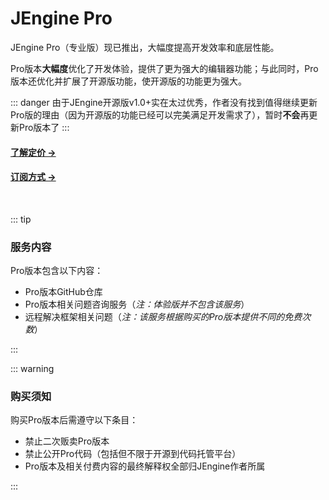 # JEngine Pro

JEngine Pro（专业版）现已推出，大幅度提高开发效率和底层性能。

Pro版本**大幅度**优化了开发体验，提供了更为强大的编辑器功能；与此同时，Pro版本还优化并扩展了开源版功能，使开源版的功能更为强大。

::: danger
由于JEngine开源版v1.0+实在太过优秀，作者没有找到值得继续更新Pro版的理由（因为开源版的功能已经可以完美满足开发需求了），暂时**不会**再更新Pro版本了
:::

#### [了解定价 →](/zh/pro/price)

#### [订阅方式 →](/zh/pro/purchase)

<br>



::: tip

### 服务内容

Pro版本包含以下内容：

- Pro版本GitHub仓库
- Pro版本相关问题咨询服务（*注：体验版并不包含该服务*）
- 远程解决框架相关问题（*注：该服务根据购买的Pro版本提供不同的免费次数*）

:::



::: warning

### 购买须知

购买Pro版本后需遵守以下条目：

- 禁止二次贩卖Pro版本
- 禁止公开Pro代码（包括但不限于开源到代码托管平台）
- Pro版本及相关付费内容的最终解释权全部归JEngine作者所属

:::

